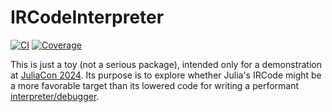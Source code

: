 # IRCodeInterpreter

<!--
[![Stable](https://img.shields.io/badge/docs-stable-blue.svg)](https://JuliaDebug.github.io/IRCodeInterpreter.jl/stable/)
[![Dev](https://img.shields.io/badge/docs-dev-blue.svg)](https://JuliaDebug.github.io/IRCodeInterpreter.jl/dev/)
-->
[![CI](https://github.com/timholy/IRCodeInterpreter.jl/actions/workflows/CI.yml/badge.svg)](https://github.com/timholy/IRCodeInterpreter.jl/actions/workflows/CI.yml)
[![Coverage](https://codecov.io/gh/JuliaDebug/IRCodeInterpreter.jl/branch/main/graph/badge.svg)](https://codecov.io/gh/JuliaDebug/IRCodeInterpreter.jl)

This is just a toy (not a serious package), intended only for a demonstration at [JuliaCon 2024](https://juliacon.org/2024/). Its purpose is to explore whether Julia's IRCode might be a more favorable target than its lowered code for writing a performant [interpreter/debugger](https://github.com/JuliaDebug/JuliaInterpreter.jl).
